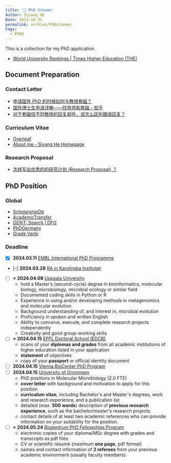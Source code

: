 ```yaml
---
title: '📆 PhD Scheme'
Author: Siyang HE
Date: 2023-10-31
permalink: archive/PhDscheme/
tags:
  - PhDA
---
```

This is a collection for my PhD application.

- [World University Rankings | Times Higher Education (THE)](https://www.timeshighereducation.com/world-university-rankings)

## Document Preparation

### Contact Letter

- [申请国外 PhD 的时候如何与教授套磁？](https://www.zhihu.com/question/25380930)
- [国外博士生申请详解——找导师和套磁 - 知乎](https://zhuanlan.zhihu.com/p/85835406)
- [对于套磁信不同教授的回复邮件，该怎么区别跟进回复？](https://www.zhihu.com/question/65896986)

### Curriculum Vitae

- [Overleaf](https://www.overleaf.com/project)
- [About me - Siyang He Homepage](https://hesiyang395.github.io/)

### Research Proposal

- [怎样写出优秀的的研究计划 (Research Proposal) ？](https://www.zhihu.com/question/23695058)

## PhD Position

### Global

- [ScholarshipDb](https://scholarshipdb.net/scholarships-in-Sweden?q=Biology)
- [AcademicTransfer](https://www.academictransfer.com/en/jobs/)
- [GERiT: Search | DFG](https://gerit.org/en/search?display=list&q=biology&type=group)
- [PhDGermany](https://www.daad.de/en/study-and-research-in-germany/phd-studies-and-research/phd-studies/phd/)
- [Grade Varbi](https://profile.varbi.com/user/mypage)

### Deadline

- [x] **2024.03.11** [EMBL International PhD Programme](https://www.embl.org/about/info/embl-international-phd-programme/application/)
- [-] **2024.03.28** [RA in Karolinska Institutet](https://ki.varbi.com/en/what:job/jobID:709717/type:job/where:4/apply:1)
- [ ] ※ **2024.04.08** [Uppsala University](https://uu.varbi.com/en/what:job/jobID:708285/)
  - hold a Master’s (second-cycle) degree in bioinformatics, molecular biology, microbiology, microbial ecology or similar field
  - Documented coding skills in Python or R
  - Experience in using and/or developing methods in metagenomics and molecular evolution
  - Background understanding of, and interest in, microbial evolution
  - Proficiency in spoken and written English
  - Ability to conceive, execute, and complete research projects independently
  - Creativity and good group-working skills
- [ ] ※ **2024.04.15** [EPFL Doctoral School (EDCB)](https://isa.epfl.ch/imoniteur_ISAP/!farforms.htm?x=edoc)
  - scans of your **diplomas and grades** from all academic institutions of higher education listed in your application
  - **statement** of objectives
  - copy of your **passport** or official identity document
- [ ] **2024.04.15** [Vienna BioCenter PhD Program](https://training.vbc.ac.at/phd-programme/applications/)
- [ ] **2024.04.15** [University of Groningen](https://www.rug.nl/about-ug/work-with-us/job-opportunities/?details=00347-02S000ANHP)
  - PhD positions in Molecular Microbiology (2.0 FTE)
  - **cover letter** with background and motivation to apply for this position
  - **curriculum vitae**, including Bachelor's and Master's degrees, work and research experience, and a publication list
  - detailed (max. **500 words**) description of **previous research experience**, such as the bachelor/master's research projects
  - contact details of at least two academic references who can provide information on your suitability for the position.
- [ ] ※ **2024.05.24** [Biozentrum PhD Fellowships Program](https://www.biozentrum.unibas.ch/phd/international-phd-program/phd-fellowships)
  - electronic copies of your diploma/MSc degree with grades and transcripts as pdf files
  - CV or scientific résumé (maximum **one page**, pdf format) 
  - names and contact information of **2 referees** from your previous academic environment (usually faculty members).
